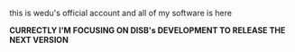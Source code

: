 this is wedu's official account and all of my software is here

**CURRECTLY I'M FOCUSING ON DISB's DEVELOPMENT TO RELEASE THE NEXT VERSION**
